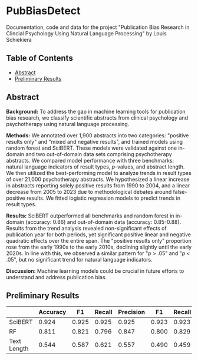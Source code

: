 # PubBiasDetect
Documentation, code and data for the project "Publication Bias Research in Clincial Psychology Using Natural Language Processing" by Louis Schiekiera

## Table of Contents

- [Abstract](#abstract)
- [Preliminary Results](#results)






## Abstract  
**Background:** To address the gap in machine learning tools for publication bias research, we classify scientific abstracts from clinical psychology and psychotherapy using natural language processing.

**Methods:** We annotated over 1,900 abstracts into two categories: "positive results only" and "mixed and negative results", and trained models using random forest and SciBERT. These models were validated against one in-domain and two out-of-domain data sets comprising psychotherapy abstracts. We compared model performance with three benchmarks: natural language indicators of result types, *p*-values, and abstract length. We then utilized the best-performing model to analyze trends in result types of over 21,000 psychotherapy abstracts. We hypothesized a linear increase in abstracts reporting solely positive results from 1990 to 2004, and a linear decrease from 2005 to 2023 due to methodological debates around false-positive results. We fitted logistic regression models to predict trends in result types.

**Results:** SciBERT outperformed all benchmarks and random forest in in-domain (accuracy: 0.86) and out-of-domain data (accuracy: 0.85-0.88). Results from the trend analysis revealed non-significant effects of publication year for both periods, yet significant positive linear and negative quadratic effects over the entire span. The "positive results only" proportion rose from the early 1990s to the early 2010s, declining slightly until the early 2020s. In line with this, we observed a similar pattern for "*p* > .05" and "*p* < .05", but no significant trend for natural language indicators.

**Discussion:** Machine learning models could be crucial in future efforts to understand and address publication bias.

 
   
## Preliminary Results
|              | Accuracy | F1   | Recall | Precision | F1    | Recall | Precision |
|--------------|----------|------|--------|-----------|-------|--------|-----------|
| SciBERT      | 0.924    | 0.925| 0.925  | 0.925     | 0.923 | 0.923  | 0.923     |
| RF           | 0.811    | 0.821| 0.796  | 0.847     | 0.800 | 0.829  | 0.773     |
| Text Length  | 0.544    | 0.587| 0.621  | 0.557     | 0.490 | 0.459  | 0.525     |
